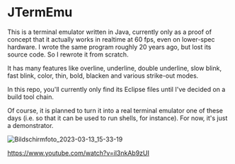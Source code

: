 # JTermEmu
This is a terminal emulator written in Java, currently only as a proof of concept that it actually works in realtime at 60 fps, even on lower-spec hardware. I wrote the same program roughly 20 years ago, but lost its source code. So I rewrote it from scratch.

It has many features like overline, underline, double underline, slow blink, fast blink, color, thin, bold, blacken and various strike-out modes.

In this repo, you'll currently only find its Eclipse files until I've decided on a build tool chain.

Of course, it is planned to turn it into a real terminal emulator one of these days (i.e. so that it can be used to run shells, for instance). For now, it's just a demonstrator.

![Bildschirmfoto_2023-03-13_15-33-19](https://user-images.githubusercontent.com/52674537/224751137-e96788d7-157a-4eb6-9b75-057e97bbe04a.png)

https://www.youtube.com/watch?v=il3nkAb9zUI
